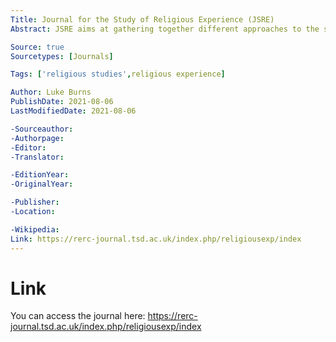 ```yaml
---
Title: Journal for the Study of Religious Experience (JSRE)
Abstract: JSRE aims at gathering together different approaches to the study of religious experience. Therefore, it encourages submissions from scholars working in the area of anthropology, sociology, psychology, and religious studies.

Source: true
Sourcetypes: [Journals]

Tags: ['religious studies',religious experience]

Author: Luke Burns
PublishDate: 2021-08-06
LastModifiedDate: 2021-08-06

-Sourceauthor:
-Authorpage:
-Editor:
-Translator:

-EditionYear:
-OriginalYear:

-Publisher: 
-Location:

-Wikipedia:
Link: https://rerc-journal.tsd.ac.uk/index.php/religiousexp/index
---
```

# Link
You can access the journal here: https://rerc-journal.tsd.ac.uk/index.php/religiousexp/index